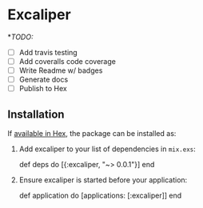 # Excaliper

**TODO:*

- [ ] Add travis testing
- [ ] Add coveralls code coverage
- [ ] Write Readme w/ badges
- [ ] Generate docs
- [ ] Publish to Hex

## Installation

If [available in Hex](https://hex.pm/docs/publish), the package can be installed as:

  1. Add excaliper to your list of dependencies in `mix.exs`:

        def deps do
          [{:excaliper, "~> 0.0.1"}]
        end

  2. Ensure excaliper is started before your application:

        def application do
          [applications: [:excaliper]]
        end
